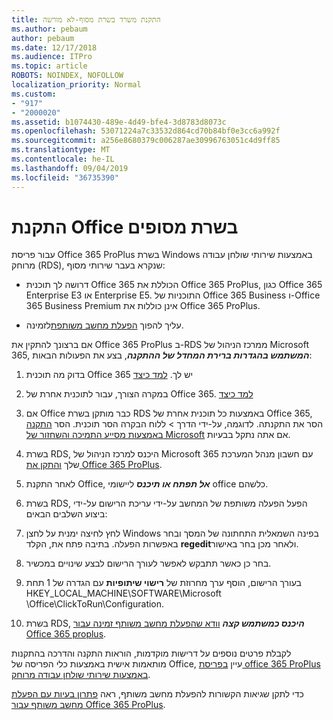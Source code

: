```yaml
---
title: התקנת משרד בשרת מסוף-לא מורשה
ms.author: pebaum
author: pebaum
ms.date: 12/17/2018
ms.audience: ITPro
ms.topic: article
ROBOTS: NOINDEX, NOFOLLOW
localization_priority: Normal
ms.custom:
- "917"
- "2000020"
ms.assetid: b1074430-489e-4d49-bfe4-3d8783d8073c
ms.openlocfilehash: 53071224a7c33532d864cd70b84bf0e3cc6a992f
ms.sourcegitcommit: a256e8680379c006287ae30996763051c4d9ff85
ms.translationtype: MT
ms.contentlocale: he-IL
ms.lasthandoff: 09/04/2019
ms.locfileid: "36735390"
---
```

# <a name="installing-office-on-a-terminal-server"></a>התקנת Office בשרת מסופים

עבור פריסת Office 365 ProPlus בשרת Windows באמצעות שירותי שולחן עבודה מרוחק (RDS), שנקרא בעבר שירותי מסוף:
  
- דרושה לך תוכנית Office 365 הכוללת את Office 365 ProPlus, כגון Office 365 Enterprise E3 או Enterprise E5. התוכניות של Office 365 Business ו-Office 365 Business Premium אינן כוללות את Office 365 ProPlus.

- עליך להפוך [הפעלת מחשב משותפת](https://docs.microsoft.com/DeployOffice/overview-of-shared-computer-activation-for-office-365-proplus)לזמינה.

אם ברצונך להתקין את Office 365 ProPlus ב-RDS ממרכז הניהול של Microsoft 365, ***המשתמש בהגדרות ברירת המחדל של ההתקנה***, בצע את הפעולות הבאות:
  
1. בדוק מה תוכנית Office 365 יש לך. [למד כיצד](https://docs.microsoft.com/office365/admin/admin-overview/what-subscription-do-i-have)

2. במקרה הצורך, עבור לתוכנית אחרת של Office 365. [למד כיצד](https://docs.microsoft.com/office365/admin/subscriptions-and-billing/switch-to-a-different-plan)

3. אם Office כבר מותקן בשרת RDS באמצעות כל תוכנית אחרת של Office 365, הסר את התקנתה. לדוגמה, על-ידי הדרך \> ללוח הבקרה הסר תוכנית. הסר [התקנה באמצעות מסייע התמיכה והשחזור של Microsoft](https://aka.ms/SARA-OfficeUninstall-Alchemy) אם אתה נתקל בבעיות.

4. בשרת RDS, היכנס למרכז הניהול של Microsoft 365 עם חשבון מנהל המערכת שלך [והתקן את Office 365 ProPlus](https://portal.office.com/OLS/MySoftware.aspx).

5. לאחר התקנת Office, ***אל תפתח או תיכנס*** ליישומי office כלשהם.

6. בשרת RDS, הפעל הפעלה משותפת של המחשב על-ידי עריכת הרישום על-ידי ביצוע השלבים הבאים:

1. לחץ לחיצה ימנית על לחצן Windows בפינה השמאלית התחתונה של המסך ובחר באפשרות הפעלה. בתיבה פתח את, הקלד **regedit**ולאחר מכן בחר באישור.

2. בחר כן כאשר תתבקש לאפשר לעורך הרישום לבצע שינויים במכשיר.

3. בעורך הרישום, הוסף ערך מחרוזת של **רישוי שיתופיות** עם הגדרה של 1 תחת HKEY_LOCAL_MACHINE\SOFTWARE\Microsoft \Office\ClickToRun\Configuration.

7. בשרת RDS, ***היכנס כמשתמש קצה*** [וודא שהפעלת מחשב משותף זמינה עבור Office 365 proplus](https://docs.microsoft.com/DeployOffice/troubleshoot-issues-with-shared-computer-activation-for-office-365-proplus#verify-that-activation-for-office-365-proplus-succeeded).

לקבלת פרטים נוספים על דרישות מוקדמות, הוראות התקנה והדרכה בהתקנות מותאמות אישית באמצעות כלי הפריסה של Office, עיין [בפריסת office 365 ProPlus באמצעות שירותי שולחן עבודה מרוחק](https://docs.microsoft.com/DeployOffice/deploy-office-365-proplus-by-using-remote-desktop-services).
  
כדי לתקן שגיאות הקשורות להפעלת מחשב משותף, ראה [פתרון בעיות עם הפעלת מחשב משותף עבור Office 365 ProPlus](https://docs.microsoft.com/DeployOffice/troubleshoot-issues-with-shared-computer-activation-for-office-365-proplus).
  